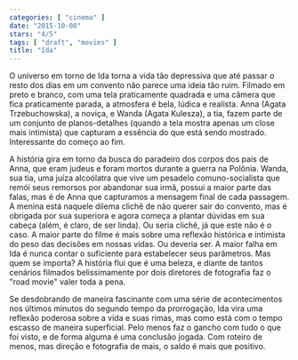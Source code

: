 ```yaml
---
categories: [ "cinema" ]
date: "2015-10-08"
stars: "4/5"
tags: [ "draft", "movies" ]
title: "Ida"
---
```

O universo em torno de Ida torna a vida tão depressiva que até passar o resto dos dias em um convento não parece uma ideia tão ruim. Filmado em preto e branco, com uma tela praticamente quadrada e uma câmera que fica praticamente parada, a atmosfera é bela, lúdica e realista. Anna (Agata Trzebuchowska), a noviça, e Wanda (Agata Kulesza), a tia, fazem parte de um conjunto de planos-detalhes (quando a tela mostra apenas um close mais intimista) que capturam a essência do que está sendo mostrado. Interessante do começo ao fim.

A história gira em torno da busca do paradeiro dos corpos dos pais de Anna, que eram judeus e foram mortos durante a guerra na Polônia. Wanda, sua tia, uma juíza alcoólatra que vive um pesadelo comuno-socialista que remói seus remorsos por abandonar sua irmã, possui a maior parte das falas, mas é de Anna que capturamos a mensagem final de cada passagem. A menina está naquele dilema clichê de não querer sair do convento, mas é obrigada por sua superiora e agora começa a plantar dúvidas em sua cabeça (além, é claro, de ser linda). Ou seria clichê, já que este não é o caso. A maior parte do filme é mais sobre uma reflexão histórica e intimista do peso das decisões em nossas vidas. Ou deveria ser. A maior falha em Ida é nunca contar o suficiente para estabelecer seus parâmetros. Mas quem se importa? A história flui que é uma beleza, e diante de tantos cenários filmados belissimamente por dois diretores de fotografia faz o "road movie" valer toda a pena.

Se desdobrando de maneira fascinante com uma série de acontecimentos nos últimos minutos do segundo tempo da prorrogação, Ida vira uma reflexão poderosa sobre a vida e suas rimas, mas como está com o tempo escasso de maneira superficial. Pelo menos faz o gancho com tudo o que foi visto, e de forma alguma é uma conclusão jogada. Com roteiro de menos, mas direção e fotografia de mais, o saldo é mais que positivo.
